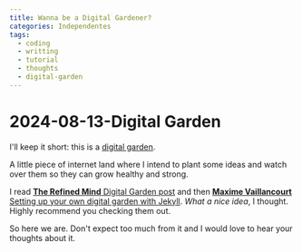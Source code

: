 ```yaml
---
title: Wanna be a Digital Gardener?
categories: Independentes
tags:
  - coding
  - writting
  - tutorial
  - thoughts
  - digital-garden
---
```

# 2024-08-13-Digital Garden

I'll keep it short: this is a [digital garden](https://nesslabs.com/mind-garden).

A little piece of internet land where I intend to plant some ideas and watch over them so they can grow healthy and strong. 

I read [**The Refined Mind** Digital Garden post](https://refinedmind.co/) and then [**Maxime Vaillancourt** Setting up your own digital garden with Jekyll](https://maximevaillancourt.com/blog/setting-up-your-own-digital-garden-with-jekyll). *What a nice idea*, I thought. Highly recommend you checking them out. 

So here we are. Don't expect too much from it and I would love to hear your thoughts about it.  
